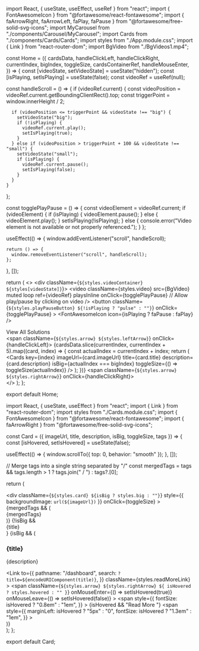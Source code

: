 import React, { useState, useEffect, useRef } from "react";
import { FontAwesomeIcon } from "@fortawesome/react-fontawesome";
import { faArrowRight, faArrowLeft, faPlay, faPause } from "@fortawesome/free-solid-svg-icons";
import MyCarousel from "./components/Carousel/MyCarousel";
import Cards from "./components/Cards/Cards";
import styles from "./App.module.css";
import { Link } from "react-router-dom";
import BgVideo from "./BgVideos1.mp4";

const Home = ({
  cardsData,
  handleClickLeft,
  handleClickRight,
  currentIndex,
  bigIndex,
  toggleSize,
  cardsContainerRef,
  handleMouseEnter,
}) => {
  const [videoState, setVideoState] = useState("hidden");
  const [isPlaying, setIsPlaying] = useState(false);
  const videoRef = useRef(null);

  const handleScroll = () => {
    if (videoRef.current) {
      const videoPosition = videoRef.current.getBoundingClientRect().top;
      const triggerPoint = window.innerHeight / 2;

      if (videoPosition <= triggerPoint && videoState !== "big") {
        setVideoState("big");
        if (!isPlaying) {
          videoRef.current.play();
          setIsPlaying(true);
        }
      } else if (videoPosition > triggerPoint + 100 && videoState !== "small") {
        setVideoState("small");
        if (isPlaying) {
          videoRef.current.pause();
          setIsPlaying(false);
        }
      }
    }
  };

  const togglePlayPause = () => {
    const videoElement = videoRef.current;
    if (videoElement) {
      if (isPlaying) {
        videoElement.pause();
      } else {
        videoElement.play();
      }
      setIsPlaying(!isPlaying);
    } else {
      console.error("Video element is not available or not properly referenced.");
    }
  };

  useEffect(() => {
    window.addEventListener("scroll", handleScroll);

    return () => {
      window.removeEventListener("scroll", handleScroll);
    };
  }, []);

  return (
    <>
      <MyCarousel />
      <div className={`${styles.videoContainer} ${styles[videoState]}`}>
        <video
          className={styles.video}
          src={BgVideo}
          muted
          loop
          ref={videoRef}
          playsInline
          onClick={togglePlayPause} // Allow play/pause by clicking on video
        />
        <button
          className={`${styles.playPauseButton} ${!isPlaying ? "pulse" : ""}`}
          onClick={togglePlayPause}
        >
          <FontAwesomeIcon icon={isPlaying ? faPause : faPlay} />
        </button>
      </div>
      <div
        className={styles.cardsContainer}
        ref={cardsContainerRef}
        onMouseEnter={handleMouseEnter}
      >
        <div className={styles.viewAllContainer}>
          <Link to="/all-cards" className={styles.viewAllButton}>
            View All Solutions <FontAwesomeIcon icon={faArrowRight} className={styles.icon} />
          </Link>
        </div>
        <span className={`${styles.arrow} ${styles.leftArrow}`} onClick={handleClickLeft}>
          <FontAwesomeIcon icon={faArrowLeft} title="Previous" />
        </span>
        {cardsData.slice(currentIndex, currentIndex + 5).map((card, index) => {
          const actualIndex = currentIndex + index;
          return (
            <Cards
              key={index}
              imageUrl={card.imageUrl}
              title={card.title}
              description={card.description}
              isBig={actualIndex === bigIndex}
              toggleSize={() => toggleSize(actualIndex)}
            />
          );
        })}
        <span className={`${styles.arrow} ${styles.rightArrow}`} onClick={handleClickRight}>
          <FontAwesomeIcon icon={faArrowRight} title="Next" />
        </span>
      </div>
    </>
  );
};

export default Home;








import React, { useState, useEffect } from "react";
import { Link } from "react-router-dom";
import styles from "./Cards.module.css";
import { FontAwesomeIcon } from "@fortawesome/react-fontawesome";
import { faArrowRight } from "@fortawesome/free-solid-svg-icons";

const Card = ({ imageUrl, title, description, isBig, toggleSize, tags }) => {
  const [isHovered, setIsHovered] = useState(false);

  useEffect(() => {
    window.scrollTo({ top: 0, behavior: "smooth" });
  }, []);

  // Merge tags into a single string separated by "/"
  const mergedTags = tags && tags.length > 1 ? tags.join(" / ") : tags?.[0];

  return (
    <div className={styles.cardsContainer}>
      <div
        className={`${styles.card} ${isBig ? styles.big : ""}`}
        style={{ backgroundImage: `url(${imageUrl})` }}
        onClick={toggleSize}
      >
        {mergedTags && (
          <div className={styles.tagsContainer}>
            <span className={styles.tag}>{mergedTags}</span>
          </div>
        )}
        {!isBig && <div className={styles.cardTitle}>{title}</div>}
        {isBig && (
          <div className={styles.cardContent}>
            <h3>{title}</h3>
            <p>{description}</p>
            <Link
              to={{
                pathname: "/dashboard",
                search: `?title=${encodeURIComponent(title)}`,
              }}
              className={styles.readMoreLink}
            >
              <span
                className={`${styles.arrow} ${styles.rightArrow} ${
                  isHovered ? styles.hovered : ""
                }`}
                onMouseEnter={() => setIsHovered(true)}
                onMouseLeave={() => setIsHovered(false)}
              >
                <span
                  style={{
                    fontSize: isHovered ? "0.8em" : "1em",
                  }}
                >
                  {isHovered && "Read More "}
                </span>
                <span
                  style={{
                    marginLeft: isHovered ? "5px" : "0",
                    fontSize: isHovered ? "1.3em" : "1em",
                  }}
                >
                  <FontAwesomeIcon icon={faArrowRight} />
                </span>
              </span>
            </Link>
          </div>
        )}
      </div>
    </div>
  );
};

export default Card;
